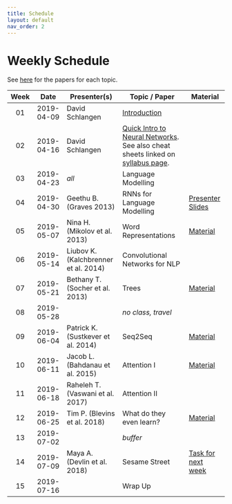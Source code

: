 ```yaml
---
title: Schedule
layout: default
nav_order: 2
---
```


# Weekly Schedule

See [here](../topics_papers) for the papers for each topic.


| Week | Date | Presenter(s) | Topic / Paper| Material
|:------:|:------:|-----------|------|---|
| 01  | 2019-04-09  | David Schlangen   | [Introduction](https://github.com/compling-potsdam/sose19-am11-nlp-highlights/blob/master/material/01_intro/01_highlights19.pdf) | |
| 02  | 2019-04-16  | David Schlangen  | [Quick Intro to Neural Networks](https://github.com/compling-potsdam/sose19-am11-nlp-highlights/blob/master/material/02_glossary/02_highlights19.pdf). See also cheat sheets linked on [syllabus page](../index). | |
| 03  | 2019-04-23  | *all*  | Language Modelling | |			
| 04  | 2019-04-30  | Geethu B. (Graves 2013) | RNNs for Language Modelling |  [Presenter Slides](https://github.com/compling-potsdam/sose19-am11-nlp-highlights/blob/master/material/04_rnns/Generating_Sequences_with_Recurrent_NN_v2.pdf)
| 05  | 2019-05-07  | Nina H. (Mikolov et al. 2013)  | Word Representations | [Material](https://github.com/compling-potsdam/sose19-am11-nlp-highlights/blob/master/material/05_words/)
| 06  | 2019-05-14  | Liubov K. (Kalchbrenner et al. 2014) | Convolutional Networks for NLP | |
| 07  | 2019-05-21  | Bethany T. (Socher et al. 2013)  | Trees | [Material](https://github.com/compling-potsdam/sose19-am11-nlp-highlights/blob/master/material/07_trees/)
| 08  | 2019-05-28  |   | *no class, travel* | |
| 09  | 2019-06-04  | Patrick K. (Sustkever et al. 2014)  | Seq2Seq | [Material](https://github.com/compling-potsdam/sose19-am11-nlp-highlights/blob/master/material/09_seq2seq)
| 10  | 2019-06-11  | Jacob L. (Bahdanau et al. 2015)  | Attention I | [Material](https://github.com/compling-potsdam/sose19-am11-nlp-highlights/blob/master/material/10_attention_I)
| 11  | 2019-06-18  | Raheleh T. (Vaswani et al. 2017) | Attention II
| 12  | 2019-06-25  | Tim P. (Blevins et al. 2018)  | What do they even learn? | [Material](https://github.com/compling-potsdam/sose19-am11-nlp-highlights/blob/master/material/12_analysis)
| 13  | 2019-07-02  |  | *buffer*
| 14  | 2019-07-09  | Maya A. (Devlin et al. 2018)  | Sesame Street | [Task for next week](https://github.com/compling-potsdam/sose19-am11-nlp-highlights/blob/master/material/14_bert/task_final_class.md)
| 15  | 2019-07-16  |   | Wrap Up
